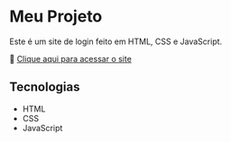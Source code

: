 # Meu Projeto

Este é um site de login feito em HTML, CSS e JavaScript.

🔗 [Clique aqui para acessar o site]((https://eduardo-luis-alonso-art.github.io/tela_login/))

## Tecnologias
- HTML
- CSS
- JavaScript
